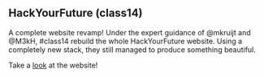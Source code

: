 ## HackYourFuture (class14)

A complete website revamp! Under the expert guidance of @mkruijt and @M3kH, #class14 rebuild the whole HackYourFuture website. Using a completely new stack, they still managed to produce something beautiful.

Take a [look](https://www.hackyourfuture.net) at the website!
